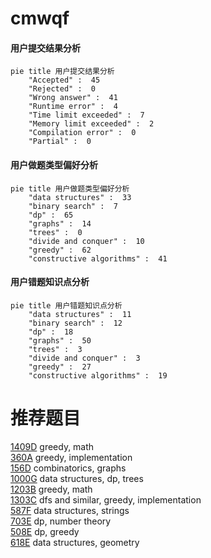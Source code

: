 # cmwqf

<!-- tabs:start -->



#### **用户提交结果分析**

```mermaid
pie title 用户提交结果分析
    "Accepted" :  45
    "Rejected" :  0
    "Wrong answer" :  41
    "Runtime error" :  4
    "Time limit exceeded" :  7
    "Memory limit exceeded" :  2
    "Compilation error" :  0
    "Partial" :  0
```

#### **用户做题类型偏好分析**

```mermaid
pie title 用户做题类型偏好分析
    "data structures" :  33
    "binary search" :  7
    "dp" :  65
    "graphs" :  14
    "trees" :  0
    "divide and conquer" :  10
    "greedy" :  62
    "constructive algorithms" :  41
```
#### **用户错题知识点分析**

```mermaid
pie title 用户错题知识点分析
    "data structures" :  11
    "binary search" :  12
    "dp" :  18
    "graphs" :  50
    "trees" :  3
    "divide and conquer" :  3
    "greedy" :  27
    "constructive algorithms" :  19
```



<!-- tabs:end -->
# 推荐题目
[1409D](https://codeforces.com/contest/1409/problem/D)		greedy,
                        math		  
[360A](https://codeforces.com/contest/360/problem/A)		greedy,
                        implementation		  
[156D](https://codeforces.com/contest/156/problem/D)		combinatorics,
                        graphs		  
[1000G](https://codeforces.com/contest/1000/problem/G)		data structures,
                        dp,
                        trees		  
[1203B](https://codeforces.com/contest/1203/problem/B)		greedy,
                        math		  
[1303C](https://codeforces.com/contest/1303/problem/C)		dfs and similar,
                        greedy,
                        implementation		  
[587F](https://codeforces.com/contest/587/problem/F)		data structures,
                        strings		  
[703E](https://codeforces.com/contest/703/problem/E)		dp,
                        number theory		  
[508E](https://codeforces.com/contest/508/problem/E)		dp,
                        greedy		  
[618E](https://codeforces.com/contest/618/problem/E)		data structures,
                        geometry		  
